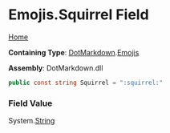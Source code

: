 # Emojis\.Squirrel Field

[Home](../../../README.md)

**Containing Type**: [DotMarkdown](../../README.md)\.[Emojis](../README.md)

**Assembly**: DotMarkdown\.dll

```csharp
public const string Squirrel = ":squirrel:"
```

### Field Value

System\.[String](https://docs.microsoft.com/en-us/dotnet/api/system.string)